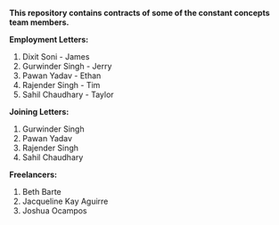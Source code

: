 **This repository contains contracts of some of the constant concepts team members.**

**Employment Letters:**
1. Dixit Soni  - James
2. Gurwinder Singh  - Jerry
3. Pawan Yadav   - Ethan
4. Rajender Singh  - Tim
5. Sahil Chaudhary  - Taylor

**Joining Letters:**
1. Gurwinder Singh
2. Pawan Yadav
3. Rajender Singh
4. Sahil Chaudhary

**Freelancers:**
1. Beth Barte
2. Jacqueline Kay Aguirre
3. Joshua Ocampos
